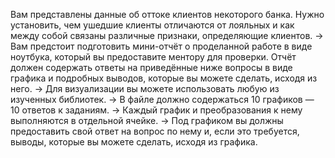 Вам представлены данные об оттоке клиентов некоторого банка. Нужно установить, чем ушедшие клиенты отличаются от лояльных и как между собой связаны различные признаки, определяющие клиентов.
→ Вам предстоит подготовить мини-отчёт о проделанной работе в виде ноутбука, который вы предоставите ментору для проверки. Отчёт должен содержать ответы на приведённые ниже вопросы в виде графика и подробных выводов, которые вы можете сделать, исходя из него.
→ Для визуализации вы можете использовать любую из изученных библиотек.
→ В файле должно содержаться 10 графиков — 10 ответов к заданиям.
→ Каждый график и преобразования к нему выполняются в отдельной ячейке.
→ Под графиком вы должны предоставить свой ответ на вопрос по нему и, если это требуется, выводы, которые вы можете сделать, исходя из графика.
